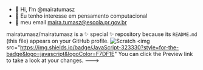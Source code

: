 - 👋 Hi, I’m @mairatumasz
- 👀 Eu tenho interesse em pensamento computacional
- 📧 meu email maira.tumasz@escola.pr.gov.br

mairatumasz/mairatumasz is a ✨ special ✨ repository because its `README.md` (this file) appears on your GitHub profile.
![Scratch](https://img.shields.io/badge/Scratch-4D97FF?style=for-the-badge&logo=Scratch&logoColor=white)
 <img src="https://img.shields.io/badge/JavaScript-323330?style=for-the-badge&logo=javascript&logoColor=F7DF1E"
You can click the Preview link to take a look at your changes.
--->
